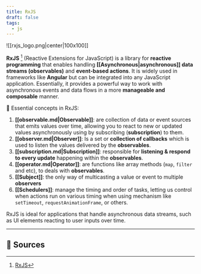 ```yaml
---
title: RxJS
draft: false
tags:
  - js
---
```


![[rxjs_logo.png|center|100x100]]

**RxJS** [^1]  (Reactive Extensions for JavaScript) is a library for **reactive programming** that enables handling **[[Asynchronous|asynchronous]] data streams (observables)** and **event-based actions**. It is widely used in frameworks like **Angular** but can be integrated into any JavaScript application. Essentially, it provides a powerful way to work with asynchronous events and data flows in a more **manageable and composable** manner.

📌 Essential concepts in RxJS:

1. **[[observable.md|Observable]]**: are collection of data or event sources that emits values over time, allowing you to react to new or updated values asynchronously using by subscribing (**subscription**) to them.
2. **[[observer.md|Observer]]**: Is a set or **collection of callbacks** which is used to listen the values delivered by the **observables**.
3. **[[subscription.md|Subscription]]**: responsible for **listening & respond to every update** happening within the **observables**.
4. **[[operator.md|Operator]]**: are functions like array methods (`map`, `filter` and etc), to deals with **observables**.
5. **[[Subject]]**: the only way of multicasting a value or event to multiple **observers**
6. **[[Schedulers]]**: manage the timing and order of tasks, letting us control when actions run on various timing when using mechanism like `setTimeout`, `requestAnimationFrame`, or others.

RxJS is ideal for applications that handle asynchronous data streams, such as UI elements reacting to user inputs over time.

---

## 🔗 Sources

[^1]: [RxJS](https://rxjs.dev/guide/overview)
